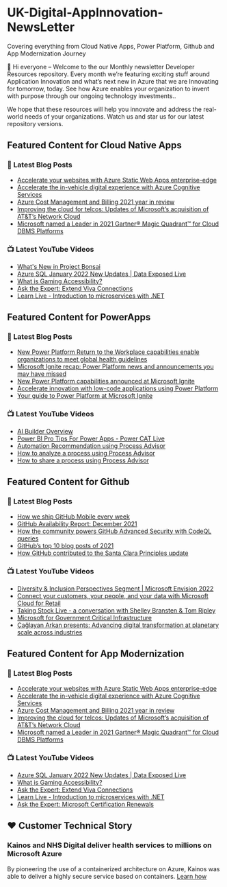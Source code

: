 # UK-Digital-AppInnovation-NewsLetter

Covering everything from Cloud Native Apps, Power Platform, Github and App Modernization Journey

👋 Hi everyone – Welcome to the our Monthly newsletter Developer Resources repository. Every month we’re featuring exciting stuff around Application Innovation and what’s next new in Azure that we are Innovating for tomorrow, today. See how Azure enables your organization to invent with purpose through our ongoing technology investments..


We hope that these resources will help you innovate and address the real-world needs of your organizations. Watch us and star us for our latest repository versions.

## Featured Content for Cloud Native Apps


### 📝 Latest Blog Posts

    
<!-- BLOGCNA:START -->
- [Accelerate your websites with Azure Static Web Apps enterprise-edge](https://azure.microsoft.com/blog/accelerate-your-websites-with-azure-static-web-apps-enterpriseedge/)
- [Accelerate the in-vehicle digital experience with Azure Cognitive Services](https://azure.microsoft.com/blog/accelerate-the-invehicle-digital-experience-with-azure-cognitive-services/)
- [Azure Cost Management and Billing 2021 year in review](https://azure.microsoft.com/blog/azure-cost-management-and-billing-2021-year-in-review/)
- [Improving the cloud for telcos: Updates of Microsoft’s acquisition of AT&T’s Network Cloud](https://azure.microsoft.com/blog/improving-the-cloud-for-telcos-updates-of-microsoft-s-acquisition-of-att-s-network-cloud/)
- [Microsoft named a Leader in 2021 Gartner® Magic Quadrant™ for Cloud DBMS Platforms](https://azure.microsoft.com/blog/microsoft-named-a-leader-in-2021-gartner-magic-quadrant-for-cloud-dbms-platforms/)
<!-- BLOGCNA:END -->

### 📺 Latest YouTube Videos

 
<!-- YOUTUBECNA:START -->
- [What&#39;s New in Project Bonsai](https://www.youtube.com/watch?v=64BUHCjYJRI)
- [Azure SQL January 2022 New Updates | Data Exposed Live](https://www.youtube.com/watch?v=K7YZr9ztLFc)
- [What is Gaming Accessibility?](https://www.youtube.com/watch?v=czpZxs_N9lk)
- [Ask the Expert: Extend Viva Connections](https://www.youtube.com/watch?v=CeKyZ_FeCjw)
- [Learn Live - Introduction to microservices with .NET](https://www.youtube.com/watch?v=oN1g6eApv0g)
<!-- YOUTUBECNA:END -->

##  Featured Content for PowerApps
### 📝 Latest Blog Posts
<!-- BLOGPOWER:START -->
- [New Power Platform Return to the Workplace capabilities enable organizations to meet global health guidelines](https://cloudblogs.microsoft.com/powerplatform/2021/11/30/new-power-platform-return-to-the-workplace-capabilities-enable-organizations-to-meet-global-health-guidelines/)
- [Microsoft Ignite recap: Power Platform news and announcements you may have missed](https://cloudblogs.microsoft.com/powerplatform/2021/11/18/microsoft-ignite-recap-power-platform-news-and-announcements-you-may-have-missed/)
- [New Power Platform capabilities announced at Microsoft Ignite](https://cloudblogs.microsoft.com/powerplatform/2021/11/02/new-power-platform-capabilities-announced-at-microsoft-ignite/)
- [Accelerate innovation with low-code applications using Power Platform](https://cloudblogs.microsoft.com/powerplatform/2021/11/02/accelerate-innovation-with-low-code-applications-using-power-platform/)
- [Your guide to Power Platform at Microsoft Ignite](https://cloudblogs.microsoft.com/powerplatform/2021/10/26/your-guide-to-power-platform-at-microsoft-ignite/)
<!-- BLOGPOWER:END -->
 ### 📺 Latest YouTube Videos
    
<!-- YOUTUBEPOWER:START -->
- [AI Builder Overview](https://www.youtube.com/watch?v=F7JU14eVpLg)
- [Power BI Pro Tips For Power Apps - Power CAT Live](https://www.youtube.com/watch?v=UNMYSEN3VeI)
- [Automation Recommendation using Process Advisor](https://www.youtube.com/watch?v=Rdu0M89UwcQ)
- [How to analyze a process using Process Advisor](https://www.youtube.com/watch?v=_cqASbwRGGo)
- [How to share a process using Process Advisor](https://www.youtube.com/watch?v=qV4rkMFoKAA)
<!-- YOUTUBEPOWER:END -->

##  Featured Content for Github
### 📝 Latest Blog Posts
<!-- BLOGGITHUB:START -->
- [How we ship GitHub Mobile every week](https://github.blog/2022-01-12-how-we-ship-github-mobile-every-week/)
- [GitHub Availability Report: December 2021](https://github.blog/2022-01-05-github-availability-report-december-2021/)
- [How the community powers GitHub Advanced Security with CodeQL queries](https://github.blog/2022-01-05-how-the-community-powers-github-advanced-security-with-codeql-queries/)
- [GitHub’s top 10 blog posts of 2021](https://github.blog/2021-12-28-githubs-top-10-blog-posts-of-2021/)
- [How GitHub contributed to the Santa Clara Principles update](https://github.blog/2021-12-21-how-github-contributed-santa-clara-principles-update/)
<!-- BLOGGITHUB:END -->
### 📺 Latest YouTube Videos
<!-- YOUTUBEGITHUB:START -->
- [Diversity &amp; Inclusion Perspectives Segment | Microsoft Envision 2022](https://www.youtube.com/watch?v=w7TU__xPr2c)
- [Connect your customers, your people, and your data with Microsoft Cloud for Retail](https://www.youtube.com/watch?v=ew_gMs3Mtps)
- [Taking Stock Live - a conversation with Shelley Bransten &amp; Tom Ripley](https://www.youtube.com/watch?v=QzAI5yFUexs)
- [Microsoft for Government Critical Infrastructure](https://www.youtube.com/watch?v=gjLjRO_m69I)
- [Çağlayan Arkan presents: Advancing digital transformation at planetary scale across industries](https://www.youtube.com/watch?v=rzUL0dzavSM)
<!-- YOUTUBEGITHUB:END -->
##  Featured Content for App Modernization
### 📝 Latest Blog Posts
<!-- BLOGAPPMOD:START -->
- [Accelerate your websites with Azure Static Web Apps enterprise-edge](https://azure.microsoft.com/blog/accelerate-your-websites-with-azure-static-web-apps-enterpriseedge/)
- [Accelerate the in-vehicle digital experience with Azure Cognitive Services](https://azure.microsoft.com/blog/accelerate-the-invehicle-digital-experience-with-azure-cognitive-services/)
- [Azure Cost Management and Billing 2021 year in review](https://azure.microsoft.com/blog/azure-cost-management-and-billing-2021-year-in-review/)
- [Improving the cloud for telcos: Updates of Microsoft’s acquisition of AT&T’s Network Cloud](https://azure.microsoft.com/blog/improving-the-cloud-for-telcos-updates-of-microsoft-s-acquisition-of-att-s-network-cloud/)
- [Microsoft named a Leader in 2021 Gartner® Magic Quadrant™ for Cloud DBMS Platforms](https://azure.microsoft.com/blog/microsoft-named-a-leader-in-2021-gartner-magic-quadrant-for-cloud-dbms-platforms/)
<!-- BLOGAPPMOD:END -->
### 📺 Latest YouTube Videos
<!-- YOUTUBEAPPMOD:START -->
- [Azure SQL January 2022 New Updates | Data Exposed Live](https://www.youtube.com/watch?v=K7YZr9ztLFc)
- [What is Gaming Accessibility?](https://www.youtube.com/watch?v=czpZxs_N9lk)
- [Ask the Expert: Extend Viva Connections](https://www.youtube.com/watch?v=CeKyZ_FeCjw)
- [Learn Live - Introduction to microservices with .NET](https://www.youtube.com/watch?v=oN1g6eApv0g)
- [Ask the Expert: Microsoft Certification Renewals](https://www.youtube.com/watch?v=pMbS6FZNpqI)
<!-- YOUTUBEAPPMOD:END -->


## ♥️ Customer Technical Story 

### Kainos and NHS Digital deliver health services to millions on Microsoft Azure

By pioneering the use of a containerized architecture on Azure, Kainos was able to deliver a highly secure service based on containers. [Learn how](https://customers.microsoft.com/en-us/story/1368348549535774520-kainos-and-nhs-digital-deliver-health-services-to-millions-on-microsoft-azure)

